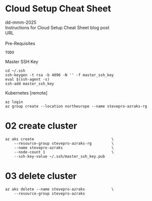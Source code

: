 # Cloud Setup Cheat Sheet
dd-mmm-2025
<br />
Instructions for Cloud Setup Cheat Sheet blog post
<br />URL
<br /><br />
Pre-Requisites
```
TODO
```

Master SSH Key
```
cd ~/.ssh
ssh-keygen -t rsa -b 4096 -N '' -f master_ssh_key
eval $(ssh-agent -s)
ssh-add master_ssh_key
```
Kubernetes [remote]
```
az login
az group create --location northeurope --name stevepro-azraks-rg 
```

# 02	create cluster
```
az aks create                                   \
    --resource-group stevepro-azraks-rg         \
    --name stevepro-azraks                      \
    --node-count 1                              \
    --ssh-key-value ~/.ssh/master_ssh_key.pub
```

# 03	delete cluster
```
az aks delete --name stevepro-azraks            \
    --resource-group stevepro-azraks
```





